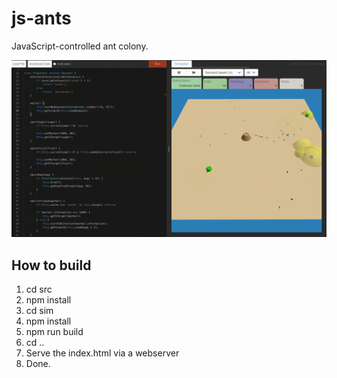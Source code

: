 # js-ants

JavaScript-controlled ant colony.

![GIF](media/jsants.gif)

## How to build
1. cd src
2. npm install
3. cd sim
4. npm install
5. npm run build
6. cd ..
7. Serve the index.html via a webserver
8. Done.